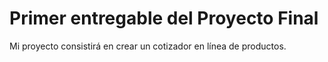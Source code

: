 # Primer entregable del Proyecto Final

Mi proyecto consistirá en crear un cotizador en línea de productos.
